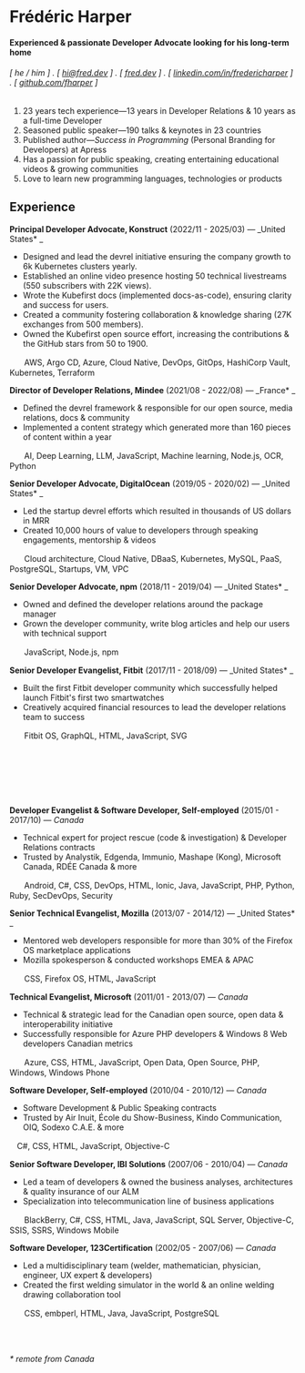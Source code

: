# Frédéric Harper

#### Experienced & passionate Developer Advocate looking for his **long-term** home

###### [ he / him ] . [ [hi@fred.dev](mailto:hi@fred.dev) ] . [ [fred.dev](https://fred.dev) ] . [ [linkedin.com/in/fredericharper](https://linkedin.com/in/fredericharper) ] . [ [github.com/fharper](https://github.com/fharper) ]

1. 23 years tech experience—13 years in Developer Relations & 10 years as a full-time Developer
2. Seasoned public speaker—190 talks & keynotes in 23 countries
3. Published author—_Success in Programming_ (Personal Branding for Developers) at Apress
4. Has a passion for public speaking, creating entertaining educational videos & growing communities
5. Love to learn new programming languages, technologies or products

## Experience

**Principal Developer Advocate, Konstruct** (2022/11 - 2025/03) — _United States* _

- Designed and lead the devrel initiative ensuring the company growth to 6k Kubernetes clusters yearly.
- Established an online video presence hosting 50 technical livestreams (550 subscribers with 22K views).
- Wrote the Kubefirst docs (implemented docs-as-code), ensuring clarity and success for users.
- Created a community fostering collaboration & knowledge sharing (27K exchanges from 500 members).
- Owned the Kubefirst open source effort, increasing the contributions & the GitHub stars from 50 to 1900.

ㅤㅤAWS, Argo CD, Azure, Cloud Native, DevOps, GitOps, HashiCorp Vault, Kubernetes, Terraform

**Director of Developer Relations, Mindee** (2021/08 - 2022/08) — _France* _

- Defined the devrel framework & responsible for our open source, media relations, docs & community
- Implemented a content strategy which generated more than 160 pieces of content within a year

ㅤㅤAI, Deep Learning, LLM, JavaScript, Machine learning, Node.js, OCR, Python

**Senior Developer Advocate, DigitalOcean** (2019/05 - 2020/02) — _United States* _

- Led the startup devrel efforts which resulted in thousands of US dollars in MRR
- Created 10,000 hours of value to developers through speaking engagements, mentorship & videos

ㅤㅤCloud architecture, Cloud Native, DBaaS, Kubernetes, MySQL, PaaS, PostgreSQL, Startups, VM, VPC

**Senior Developer Advocate, npm** (2018/11 - 2019/04) — _United States* _

- Owned and defined the developer relations around the package manager
- Grown the developer community, write blog articles and help our users with technical support

ㅤㅤJavaScript, Node.js, npm

**Senior Developer Evangelist, Fitbit** (2017/11 - 2018/09) — _United States* _

- Built the first Fitbit developer community which successfully helped launch Fitbit's first two smartwatches
- Creatively acquired financial resources to lead the developer relations team to success

ㅤㅤFitbit OS, GraphQL, HTML, JavaScript, SVG

<br>
<br>
<br>
<br>
<br>

**Developer Evangelist & Software Developer, Self-employed** (2015/01 - 2017/10) — _Canada_

- Technical expert for project rescue (code & investigation) & Developer Relations contracts
- Trusted by Analystik, Edgenda, Immunio, Mashape (Kong), Microsoft Canada, RDÉE Canada & more

ㅤㅤAndroid, C#, CSS, DevOps, HTML, Ionic, Java, JavaScript, PHP, Python, Ruby, SecDevOps, Security

**Senior Technical Evangelist, Mozilla** (2013/07 - 2014/12) — _United States* _

- Mentored web developers responsible for more than 30% of the Firefox OS marketplace applications
- Mozilla spokesperson & conducted workshops EMEA & APAC

ㅤㅤCSS, Firefox OS, HTML, JavaScript

**Technical Evangelist, Microsoft** (2011/01 - 2013/07) — _Canada_

- Technical & strategic lead for the Canadian open source, open data & interoperability initiative
- Successfully responsible for Azure PHP developers & Windows 8 Web developers Canadian metrics

ㅤㅤAzure, CSS, HTML, JavaScript, Open Data, Open Source, PHP, Windows, Windows Phone

**Software Developer, Self-employed** (2010/04 - 2010/12) — _Canada_

- Software Development & Public Speaking contracts
- Trusted by Air Inuit, École du Show-Business, Kindo Communication, OIQ, Sodexo C.A.E. & more

ㅤC#, CSS, HTML, JavaScript, Objective-C

**Senior Software Developer, IBI Solutions** (2007/06 - 2010/04) — _Canada_

- Led a team of developers & owned the business analyses, architectures & quality insurance of our ALM
- Specialization into telecommunication line of business applications

ㅤㅤBlackBerry, C#, CSS, HTML, Java, JavaScript, SQL Server, Objective-C, SSIS, SSRS, Windows Mobile

**Software Developer, 123Certification** (2002/05 - 2007/06) — _Canada_

- Led a multidisciplinary team (welder, mathematician, physician, engineer, UX expert & developers)
- Created the first welding simulator in the world & an online welding drawing collaboration tool

ㅤㅤCSS, embperl, HTML, Java, JavaScript, PostgreSQL

<br>
<br>

_* remote from Canada_

